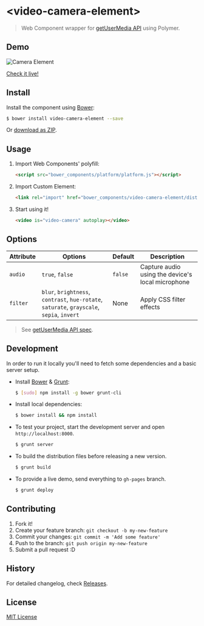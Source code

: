 # &lt;video-camera-element&gt;

> Web Component wrapper for [getUserMedia API](http://dev.w3.org/2011/webrtc/editor/getusermedia.html) using Polymer.

## Demo

![Camera Element](http://f.cl.ly/items/3U3E2w0n3q0i3Y403s1Y/camera-element.gif)

[Check it live!](http://eduardolundgren.github.io/video-camera-element)

## Install

Install the component using [Bower](http://bower.io/):

```sh
$ bower install video-camera-element --save
```

Or [download as ZIP](https://github.com/eduardolundgren/video-camera-element/archive/master.zip).

## Usage

1. Import Web Components' polyfill:

    ```html
    <script src="bower_components/platform/platform.js"></script>
    ```

2. Import Custom Element:

    ```html
    <link rel="import" href="bower_components/video-camera-element/dist/video-camera.html">
    ```

3. Start using it!

    ```html
    <video is="video-camera" autoplay></video>
    ```

## Options

Attribute  | Options     | Default      | Description
---        | ---         | ---          | ---
`audio`    | `true`, `false` | `false`  | Capture audio using the device's local microphone
`filter`   | `blur`, `brightness`, `contrast`, `hue-rotate`, `saturate`, `grayscale`, `sepia`, `invert`  | None    | Apply CSS filter effects

> See [getUserMedia API spec](http://dev.w3.org/2011/webrtc/editor/getusermedia.html).

## Development

In order to run it locally you'll need to fetch some dependencies and a basic server setup.

* Install [Bower](http://bower.io/) & [Grunt](http://gruntjs.com/):

    ```sh
    $ [sudo] npm install -g bower grunt-cli
    ```

* Install local dependencies:

    ```sh
    $ bower install && npm install
    ```

* To test your project, start the development server and open `http://localhost:8000`.

    ```sh
    $ grunt server
    ```

* To build the distribution files before releasing a new version.

    ```sh
    $ grunt build
    ```

* To provide a live demo, send everything to `gh-pages` branch.

    ```sh
    $ grunt deploy
    ```

## Contributing

1. Fork it!
2. Create your feature branch: `git checkout -b my-new-feature`
3. Commit your changes: `git commit -m 'Add some feature'`
4. Push to the branch: `git push origin my-new-feature`
5. Submit a pull request :D

## History

For detailed changelog, check [Releases](https://github.com/eduardolundgren/video-camera-element/releases).

## License

[MIT License](http://opensource.org/licenses/MIT)
